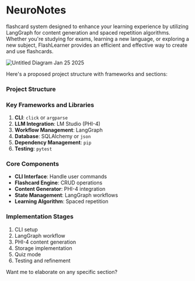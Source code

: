 # NeuroNotes
flashcard system designed to enhance your learning experience by utilizing LangGraph for content generation and spaced repetition algorithms. Whether you're studying for exams, learning a new language, or exploring a new subject, FlashLearner provides an efficient and effective way to create and use flashcards.

![Untitled Diagram Jan 25 2025](https://github.com/user-attachments/assets/3da4c94b-5113-4fd6-96b5-e04d27a68488)

Here's a proposed project structure with frameworks and sections:

### Project Structure

### Key Frameworks and Libraries
1. **CLI**: `click` or `argparse`
2. **LLM Integration**: LM Studio (PHI-4)
3. **Workflow Management**: LangGraph
4. **Database**: SQLAlchemy or `json`
5. **Dependency Management**: `pip`
6. **Testing**: `pytest`

### Core Components
- **CLI Interface**: Handle user commands
- **Flashcard Engine**: CRUD operations
- **Content Generator**: PHI-4 integration
- **State Management**: LangGraph workflows
- **Learning Algorithm**: Spaced repetition

### Implementation Stages
1. CLI setup
2. LangGraph workflow
3. PHI-4 content generation
4. Storage implementation
5. Quiz mode
6. Testing and refinement

Want me to elaborate on any specific section?
